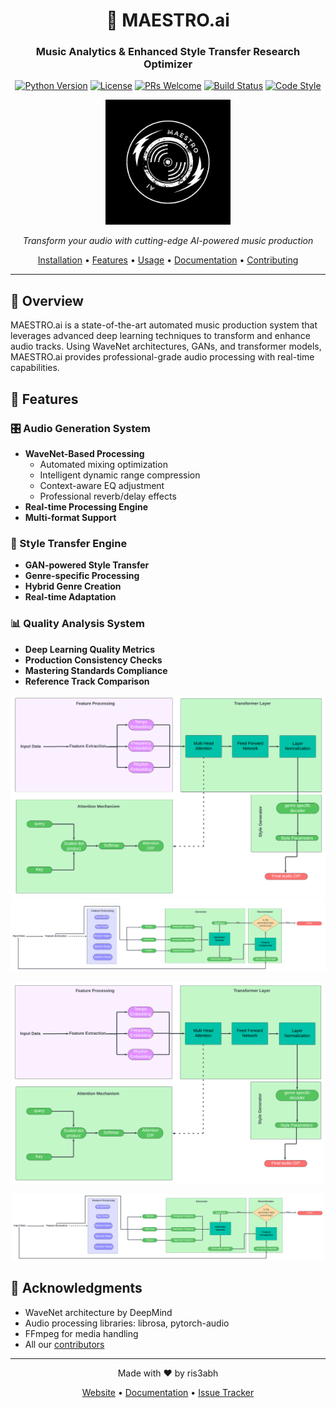 <div align="center">

# 🎹 MAESTRO.ai
### Music Analytics & Enhanced Style Transfer Research Optimizer

[![Python Version](https://img.shields.io/badge/python-3.8%2B-blue.svg)](https://www.python.org/downloads/)
[![License](https://img.shields.io/badge/license-MIT-green.svg)](LICENSE)
[![PRs Welcome](https://img.shields.io/badge/PRs-welcome-brightgreen.svg)](CONTRIBUTING.md)
[![Build Status](https://img.shields.io/badge/build-passing-success.svg)]()
[![Code Style](https://img.shields.io/badge/code%20style-black-000000.svg)](https://github.com/psf/black)

<p align="center">
  <img src="src/MAESTRO.png" alt="MAESTRO.ai Logo" width="200"/>
</p>

*Transform your audio with cutting-edge AI-powered music production*

[Installation](#installation) •
[Features](#features) •
[Usage](#usage) •
[Documentation](#documentation) •
[Contributing](#contributing)

</div>

---

## 🌟 Overview

MAESTRO.ai is a state-of-the-art automated music production system that leverages advanced deep learning techniques to transform and enhance audio tracks. Using WaveNet architectures, GANs, and transformer models, MAESTRO.ai provides professional-grade audio processing with real-time capabilities.

## 🚀 Features

### 🎛️ Audio Generation System
- **WaveNet-Based Processing**
  - Automated mixing optimization
  - Intelligent dynamic range compression
  - Context-aware EQ adjustment
  - Professional reverb/delay effects
- **Real-time Processing Engine**
- **Multi-format Support**

### 🎨 Style Transfer Engine
- **GAN-powered Style Transfer**
- **Genre-specific Processing**
- **Hybrid Genre Creation**
- **Real-time Adaptation**

### 📊 Quality Analysis System
- **Deep Learning Quality Metrics**
- **Production Consistency Checks**
- **Mastering Standards Compliance**
- **Reference Track Comparison**

![Data Representation](src/bd3.png)
![Data Representation](src/bd4.png)


<p align="center">
  <img src="src/Blank diagram (1).png" alt="Blank diagram (1).png" width="500"/>
</p>

<p align="center">
  <img src="src/Blank diagram.png" alt="Blank diagram.png" width="500"/>
</p>

## 🙏 Acknowledgments

- WaveNet architecture by DeepMind
- Audio processing libraries: librosa, pytorch-audio
- FFmpeg for media handling
- All our [contributors](CONTRIBUTORS.md)

---

<div align="center">

Made with ❤️ by ris3abh

[Website](https://maestro-ai.com) •
[Documentation](https://docs.maestro-ai.com) •
[Issue Tracker](https://github.com/yourusername/maestro-ai/issues)

</div>
